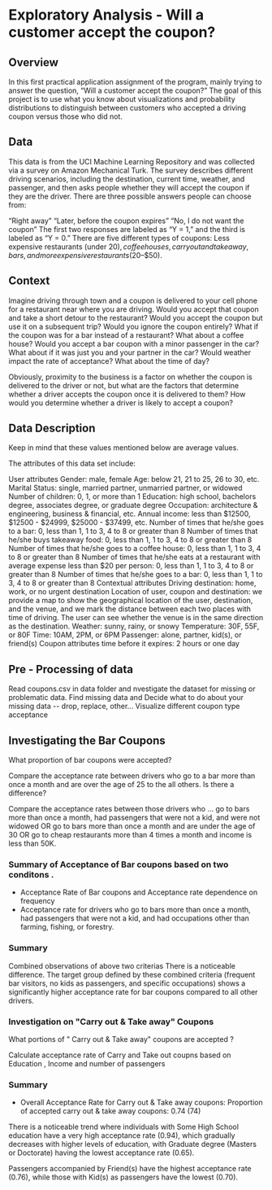 # Exploratory Analysis - Will a customer accept the coupon?

## Overview 
In this first practical application assignment of the program, mainly trying to answer the question, “Will a customer accept the coupon?” The goal of this project is to use what you know about visualizations and probability distributions to distinguish between customers who accepted a driving coupon versus those who did not. 

## Data
This data is from the UCI Machine Learning Repository and was collected via a survey on Amazon Mechanical Turk. The survey describes different driving scenarios, including the destination, current time, weather, and passenger, and then asks people whether they will accept the coupon if they are the driver. There are three possible answers people can choose from:

“Right away”
“Later, before the coupon expires”
“No, I do not want the coupon”
The first two responses are labeled as “Y = 1,” and the third is labeled as “Y = 0.” There are five different types of coupons: Less expensive restaurants (under $20), coffee houses, carryout and takeaway, bars, and more expensive restaurants ($20–$50).

## Context
Imagine driving through town and a coupon is delivered to your cell phone for a restaurant near where you are driving. Would you accept that coupon and take a short detour to the restaurant? Would you accept the coupon but use it on a subsequent trip? Would you ignore the coupon entirely? What if the coupon was for a bar instead of a restaurant? What about a coffee house? Would you accept a bar coupon with a minor passenger in the car? What about if it was just you and your partner in the car? Would weather impact the rate of acceptance? What about the time of day?

Obviously, proximity to the business is a factor on whether the coupon is delivered to the driver or not, but what are the factors that determine whether a driver accepts the coupon once it is delivered to them? How would you determine whether a driver is likely to accept a coupon?

## Data Description
Keep in mind that these values mentioned below are average values.

The attributes of this data set include:

User attributes
Gender: male, female
Age: below 21, 21 to 25, 26 to 30, etc.
Marital Status: single, married partner, unmarried partner, or widowed
Number of children: 0, 1, or more than 1
Education: high school, bachelors degree, associates degree, or graduate degree
Occupation: architecture & engineering, business & financial, etc.
Annual income: less than \$12500, \$12500 - \$24999, \$25000 - \$37499, etc.
Number of times that he/she goes to a bar: 0, less than 1, 1 to 3, 4 to 8 or greater than 8
Number of times that he/she buys takeaway food: 0, less than 1, 1 to 3, 4 to 8 or greater than 8
Number of times that he/she goes to a coffee house: 0, less than 1, 1 to 3, 4 to 8 or greater than 8
Number of times that he/she eats at a restaurant with average expense less than \$20 per person: 0, less than 1, 1 to 3, 4 to 8 or greater than 8
Number of times that he/she goes to a bar: 0, less than 1, 1 to 3, 4 to 8 or greater than 8
Contextual attributes
Driving destination: home, work, or no urgent destination
Location of user, coupon and destination: we provide a map to show the geographical location of the user, destination, and the venue, and we mark the distance between each two places with time of driving. The user can see whether the venue is in the same direction as the destination.
Weather: sunny, rainy, or snowy
Temperature: 30F, 55F, or 80F
Time: 10AM, 2PM, or 6PM
Passenger: alone, partner, kid(s), or friend(s)
Coupon attributes
time before it expires: 2 hours or one day
## Pre - Processing of data
Read coupons.csv in data folder and nvestigate the dataset for missing or problematic data.
Find missing data and Decide what to do about your missing data -- drop, replace, other...
Visualize different coupon type acceptance 

## Investigating the Bar Coupons
What proportion of bar coupons were accepted?

Compare the acceptance rate between drivers who go to a bar more than once a month and are over the age of 25 to the all others. Is there a difference?

Compare the acceptance rates between those drivers who ...
go to bars more than once a month, had passengers that were not a kid, and were not widowed OR
go to bars more than once a month and are under the age of 30 OR
go to cheap restaurants more than 4 times a month and income is less than 50K.

### Summary of Acceptance of Bar coupons based on two conditons .
* Acceptance Rate of Bar coupons and Acceptance rate dependence on frequency 
* Acceptance rate for drivers who go to bars more than once a month, had passengers that were not a kid, and had occupations other than farming, fishing, or forestry.

### Summary 
Combined observations of above two criterias
There is a noticeable difference. The target group defined by these combined criteria (frequent bar visitors, no kids as passengers, and specific occupations) shows a significantly higher acceptance rate for bar coupons compared to all other drivers.

### Investigation on "Carry out & Take away" Coupons
What portions of " Carry out & Take away" coupons are accepted ?

Calculate acceptance rate of Carry and Take out coupns based on Education , Income and number of passengers

### Summary
* Overall Acceptance Rate for Carry out & Take away coupons:
  Proportion of accepted carry out & take away coupons: 0.74 (74)

There is a noticeable trend where individuals with Some High School education have a very high acceptance rate (0.94), which gradually decreases with higher levels of education, with Graduate degree (Masters or Doctorate) having the lowest acceptance rate (0.65).

Passengers accompanied by Friend(s) have the highest acceptance rate (0.76), while those with Kid(s) as passengers have the lowest (0.70).
